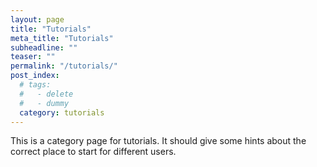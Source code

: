 ```yaml
---
layout: page
title: "Tutorials"
meta_title: "Tutorials"
subheadline: ""
teaser: ""
permalink: "/tutorials/"
post_index:
  # tags:
  #   - delete
  #   - dummy
  category: tutorials
---
```


This is a category page for tutorials. It should give some hints about
the correct place to start for different users.

